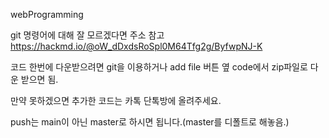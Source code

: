 webProgramming

git 명령어에 대해 잘 모르겠다면 주소 참고 https://hackmd.io/@oW_dDxdsRoSpl0M64Tfg2g/ByfwpNJ-K

코드 한번에 다운받으려면 git을 이용하거나 add file 버튼 옆 code에서 zip파일로 다운 받으면 됨.

만약 못하겠으면 추가한 코드는 카톡 단톡방에 올려주세요.

push는 main이 아닌 master로 하시면 됩니다.(master를 디폴트로 해놓음.)
